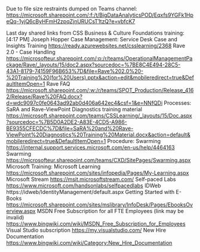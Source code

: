 Due to file size restraints dumped on Teams channel: 
https://microsoft.sharepoint.com/:f:/t/BigDataAnalyticsPOD/Eqxfs9YGFk1HpeQq-1yjQ6cByHFmH2zpqZjnURUCsT1tzQ?e=vbfcK7

Last day shared links from CSS Business & Culture Foundations training: 
​
[4:17 PM] Joseph Hopper
Case Management:
Service Desk Case and Insights Training https://ready.azurewebsites.net/csslearning/2368
Rave 2.0 - Case Handling https://microsofteur.sharepoint.com/:p:/r/teams/OperationalManagementPackage/Rave/_layouts/15/doc2.aspx?sourcedoc=%7BE8C4E494-28C5-43A1-8179-74159F96B653%7D&file=Rave%202.0%20-%20Training%20(for%20Users).pptx&action=edit&mobileredirect=true&DefaultItemOpen=1
Rave FAQ https://microsoft.sharepoint.com/:w:/r/teams/SPOT_Production/Release_4162/Release/Rave%20FAQ.docx?d=wdc9097c0fe0643ad92ab0d406a642ec4&csf=1&e=NNfQDi
Processes:
SaRA and Rave-ViewPoint Diagnostics training material https://microsoft.sharepoint.com/teams/CSSLearning/_layouts/15/Doc.aspx?sourcedoc=%7B5D0A2DE2-A83E-4CD5-A986-BE9355CFECDC%7D&file=SaRA%20and%20Rave-ViewPoint%20Diagnostics%20Training%20Material.docx&action=default&mobileredirect=true&DefaultItemOpen=1
Procedure: Swarming https://internal.support.services.microsoft.com/en-us/help/4464163
Swarming https://microsofteur.sharepoint.com/teams/CXD/SitePages/Swarming.aspx
Microsoft Training:
Microsoft Learning https://microsoft.sharepoint.com/sites/infopedia/Pages/My-Learning.aspx
Microsoft Stream https://msit.microsoftstream.com/
Self-paced Labs https://www.microsoft.com/handsonlabs/selfpacedlabs
IDWeb https://idweb/IdentityManagement/default.aspx
Getting Started with E-Books https://microsoft.sharepoint.com/sites/mslibrary/InfoDesk/Pages/EbooksOverview.aspx
MSDN Free Subscription for all FTE Employees (link may be invalid) https://www.bingwiki.com/wiki/MSDN_Free_Subscription_for_Employees
Visual Studio subscription https://my.visualstudio.com/
New Hire Documentation https://www.bingwiki.com/wiki/Category:New_Hire_Documentation  